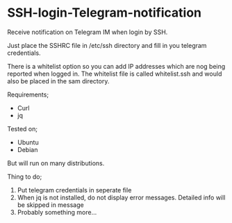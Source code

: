 # SSH-login-Telegram-notification
Receive notification on Telegram IM when login by SSH.

Just place the SSHRC file in /etc/ssh directory and fill in you telegram credentials.

There is a whitelist option so you can add IP addresses which are nog being reported when logged in.
The whitelist file is called whitelist.ssh and would also be placed in the sam directory.

Requirements;
- Curl
- jq

Tested on;
- Ubuntu
- Debian

But will run on many distributions.

Thing to do;

1.  Put telegram credentials in seperate file
2.  When jq is not installed, do not display error messages.
    Detailed info will be skipped in message
3.  Probably something more...
